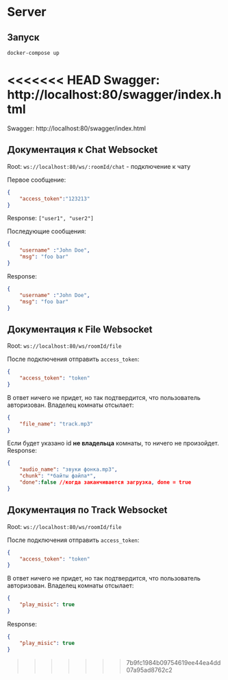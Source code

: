 # Server
## Запуск
`docker-compose up`

<<<<<<< HEAD
Swagger: http://localhost:80/swagger/index.html
=======
Swagger: http://localhost:80/swagger/index.html

## Документация к Chat Websocket

Root: `ws://localhost:80/ws/:roomId/chat` - подключение к чату

Первое сообщение:
```json
{
    "access_token":"123213"
}
```
Response: `["user1", "user2"]`

Последующие сообщения:
```json
{
    "username" :"John Doe",
    "msg": "foo bar"
}
```

Response:

```json
{
    "username" :"John Doe",
    "msg": "foo bar"
}
```


## Документация к File Websocket
Root: `ws://localhost:80/ws/roomId/file`

После подключения отправить `access_token`:
```json
{
    "access_token": "token"
}
```
В ответ ничего не придет, но так подтвердится, что пользователь авторизован.
Владелец комнаты отсылает:
```json
{
    "file_name": "track.mp3"
}
```
Если будет указано id **не владельца** комнаты, то ничего не произойдет.
Response:
```json
{
    "audio_name": "звуки фонка.mp3",
    "chunk": "*байты файла*",
    "done":false //когда заканчивается загрузка, done = true
}
```

## Документация по Track Websocket
Root: `ws://localhost:80/ws/roomId/file`

После подключения отправить `access_token`:
```json
{
    "access_token": "token"
}
```
В ответ ничего не придет, но так подтвердится, что пользователь авторизован.
Владелец комнаты отсылает:
```json
{
    "play_misic": true
}
```
Response:
```json
{
    "play_misic": true
}
```
>>>>>>> 7b9fc1984b09754619ee44ea4dd07a95ad8762c2

